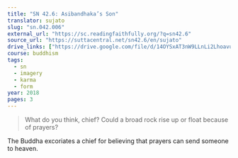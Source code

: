 ```yaml
---
title: "SN 42.6: Asibandhaka’s Son"
translator: sujato
slug: "sn.042.006"
external_url: "https://sc.readingfaithfully.org/?q=sn42.6"
source_url: "https://suttacentral.net/sn42.6/en/sujato"
drive_links: ["https://drive.google.com/file/d/14OYSxAT3nW9LLnLi2Lhoavur_4dHpwt2"]
course: buddhism
tags:
  - sn
  - imagery
  - karma
  - form
year: 2018
pages: 3
---
```


> What do you think, chief? Could a broad rock rise up or float because of prayers?

The Buddha excoriates a chief for believing that prayers can send someone to heaven.
